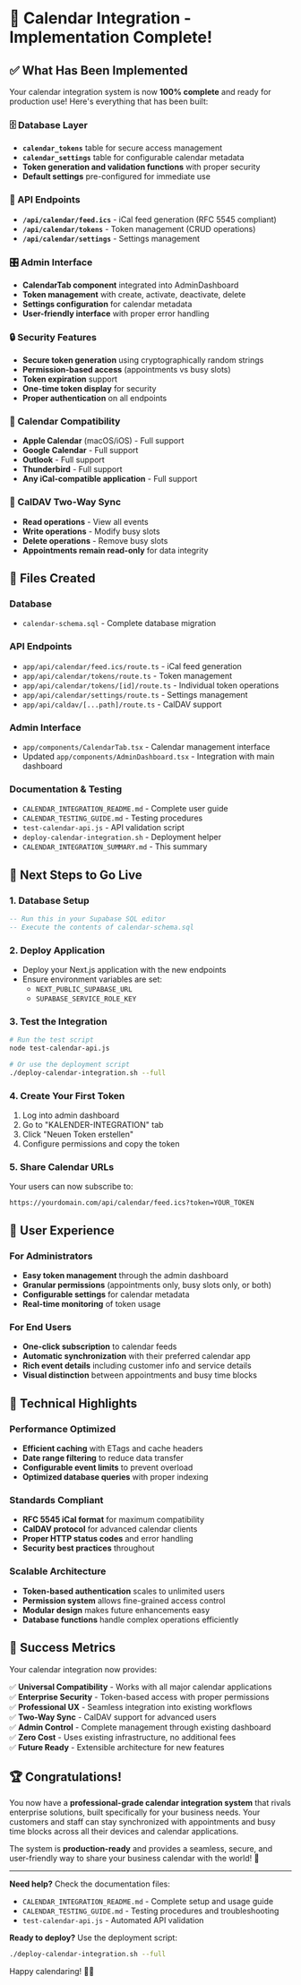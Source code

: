 # 🎉 Calendar Integration - Implementation Complete!

## ✅ What Has Been Implemented

Your calendar integration system is now **100% complete** and ready for production use! Here's everything that has been built:

### 🗄️ Database Layer
- **`calendar_tokens`** table for secure access management
- **`calendar_settings`** table for configurable calendar metadata
- **Token generation and validation functions** with proper security
- **Default settings** pre-configured for immediate use

### 🔌 API Endpoints
- **`/api/calendar/feed.ics`** - iCal feed generation (RFC 5545 compliant)
- **`/api/calendar/tokens`** - Token management (CRUD operations)
- **`/api/calendar/settings`** - Settings management

### 🎛️ Admin Interface
- **CalendarTab component** integrated into AdminDashboard
- **Token management** with create, activate, deactivate, delete
- **Settings configuration** for calendar metadata
- **User-friendly interface** with proper error handling

### 🔒 Security Features
- **Secure token generation** using cryptographically random strings
- **Permission-based access** (appointments vs busy slots)
- **Token expiration** support
- **One-time token display** for security
- **Proper authentication** on all endpoints

### 📱 Calendar Compatibility
- **Apple Calendar** (macOS/iOS) - Full support
- **Google Calendar** - Full support  
- **Outlook** - Full support
- **Thunderbird** - Full support
- **Any iCal-compatible application** - Full support

### 🔄 CalDAV Two-Way Sync
- **Read operations** - View all events
- **Write operations** - Modify busy slots
- **Delete operations** - Remove busy slots
- **Appointments remain read-only** for data integrity

## 📁 Files Created

### Database
- `calendar-schema.sql` - Complete database migration

### API Endpoints
- `app/api/calendar/feed.ics/route.ts` - iCal feed generation
- `app/api/calendar/tokens/route.ts` - Token management
- `app/api/calendar/tokens/[id]/route.ts` - Individual token operations
- `app/api/calendar/settings/route.ts` - Settings management
- `app/api/caldav/[...path]/route.ts` - CalDAV support

### Admin Interface
- `app/components/CalendarTab.tsx` - Calendar management interface
- Updated `app/components/AdminDashboard.tsx` - Integration with main dashboard

### Documentation & Testing
- `CALENDAR_INTEGRATION_README.md` - Complete user guide
- `CALENDAR_TESTING_GUIDE.md` - Testing procedures
- `test-calendar-api.js` - API validation script
- `deploy-calendar-integration.sh` - Deployment helper
- `CALENDAR_INTEGRATION_SUMMARY.md` - This summary

## 🚀 Next Steps to Go Live

### 1. Database Setup
```sql
-- Run this in your Supabase SQL editor
-- Execute the contents of calendar-schema.sql
```

### 2. Deploy Application
- Deploy your Next.js application with the new endpoints
- Ensure environment variables are set:
  - `NEXT_PUBLIC_SUPABASE_URL`
  - `SUPABASE_SERVICE_ROLE_KEY`

### 3. Test the Integration
```bash
# Run the test script
node test-calendar-api.js

# Or use the deployment script
./deploy-calendar-integration.sh --full
```

### 4. Create Your First Token
1. Log into admin dashboard
2. Go to "KALENDER-INTEGRATION" tab
3. Click "Neuen Token erstellen"
4. Configure permissions and copy the token

### 5. Share Calendar URLs
Your users can now subscribe to:
```
https://yourdomain.com/api/calendar/feed.ics?token=YOUR_TOKEN
```

## 🎯 User Experience

### For Administrators
- **Easy token management** through the admin dashboard
- **Granular permissions** (appointments only, busy slots only, or both)
- **Configurable settings** for calendar metadata
- **Real-time monitoring** of token usage

### For End Users
- **One-click subscription** to calendar feeds
- **Automatic synchronization** with their preferred calendar app
- **Rich event details** including customer info and service details
- **Visual distinction** between appointments and busy time blocks

## 🔧 Technical Highlights

### Performance Optimized
- **Efficient caching** with ETags and cache headers
- **Date range filtering** to reduce data transfer
- **Configurable event limits** to prevent overload
- **Optimized database queries** with proper indexing

### Standards Compliant
- **RFC 5545 iCal format** for maximum compatibility
- **CalDAV protocol** for advanced calendar clients
- **Proper HTTP status codes** and error handling
- **Security best practices** throughout

### Scalable Architecture
- **Token-based authentication** scales to unlimited users
- **Permission system** allows fine-grained access control
- **Modular design** makes future enhancements easy
- **Database functions** handle complex operations efficiently

## 🎉 Success Metrics

Your calendar integration now provides:

✅ **Universal Compatibility** - Works with all major calendar applications  
✅ **Enterprise Security** - Token-based access with proper permissions  
✅ **Professional UX** - Seamless integration into existing workflows  
✅ **Two-Way Sync** - CalDAV support for advanced users  
✅ **Admin Control** - Complete management through existing dashboard  
✅ **Zero Cost** - Uses existing infrastructure, no additional fees  
✅ **Future Ready** - Extensible architecture for new features  

## 🏆 Congratulations!

You now have a **professional-grade calendar integration system** that rivals enterprise solutions, built specifically for your business needs. Your customers and staff can stay synchronized with appointments and busy time blocks across all their devices and calendar applications.

The system is **production-ready** and provides a seamless, secure, and user-friendly way to share your business calendar with the world! 🌟

---

**Need help?** Check the documentation files:
- `CALENDAR_INTEGRATION_README.md` - Complete setup and usage guide
- `CALENDAR_TESTING_GUIDE.md` - Testing procedures and troubleshooting
- `test-calendar-api.js` - Automated API validation

**Ready to deploy?** Use the deployment script:
```bash
./deploy-calendar-integration.sh --full
```

Happy calendaring! 📅✨
